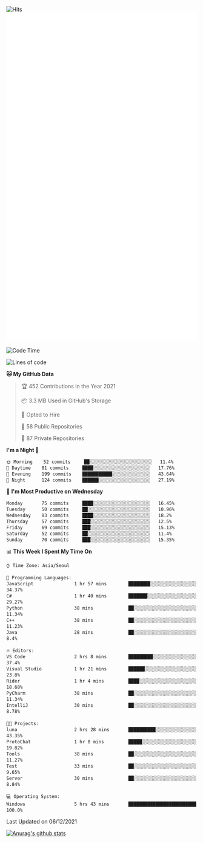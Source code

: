 ![Hits](https://hits.seeyoufarm.com/api/count/incr/badge.svg?url=https%3A%2F%2Fgithub.com%2Fkokose1234&count_bg=%2379C83D&title_bg=%23555555&icon=apple.svg&icon_color=%23E7E7E7&title=hits&edge_flat=false)
<br/>
![Metrics](https://github.com/kokose1234/kokose1234/blob/main/github-metrics.svg)

<!--START_SECTION:waka-->
![Code Time](http://img.shields.io/badge/Code%20Time-335%20hrs%2013%20mins-blue)

![Lines of code](https://img.shields.io/badge/From%20Hello%20World%20I%27ve%20Written-9%20Million%20lines%20of%20code-blue)

**🐱 My GitHub Data** 

> 🏆 452 Contributions in the Year 2021
 > 
> 📦 3.3 MB Used in GitHub's Storage 
 > 
> 💼 Opted to Hire
 > 
> 📜 58 Public Repositories 
 > 
> 🔑 87 Private Repositories  
 > 
**I'm a Night 🦉** 

```text
🌞 Morning    52 commits     ██░░░░░░░░░░░░░░░░░░░░░░░   11.4% 
🌆 Daytime    81 commits     ████░░░░░░░░░░░░░░░░░░░░░   17.76% 
🌃 Evening    199 commits    ███████████░░░░░░░░░░░░░░   43.64% 
🌙 Night      124 commits    ██████░░░░░░░░░░░░░░░░░░░   27.19%

```
📅 **I'm Most Productive on Wednesday** 

```text
Monday       75 commits     ████░░░░░░░░░░░░░░░░░░░░░   16.45% 
Tuesday      50 commits     ██░░░░░░░░░░░░░░░░░░░░░░░   10.96% 
Wednesday    83 commits     ████░░░░░░░░░░░░░░░░░░░░░   18.2% 
Thursday     57 commits     ███░░░░░░░░░░░░░░░░░░░░░░   12.5% 
Friday       69 commits     ███░░░░░░░░░░░░░░░░░░░░░░   15.13% 
Saturday     52 commits     ██░░░░░░░░░░░░░░░░░░░░░░░   11.4% 
Sunday       70 commits     ███░░░░░░░░░░░░░░░░░░░░░░   15.35%

```


📊 **This Week I Spent My Time On** 

```text
⌚︎ Time Zone: Asia/Seoul

💬 Programming Languages: 
JavaScript               1 hr 57 mins        ████████░░░░░░░░░░░░░░░░░   34.37% 
C#                       1 hr 40 mins        ███████░░░░░░░░░░░░░░░░░░   29.27% 
Python                   38 mins             ██░░░░░░░░░░░░░░░░░░░░░░░   11.34% 
C++                      38 mins             ██░░░░░░░░░░░░░░░░░░░░░░░   11.23% 
Java                     28 mins             ██░░░░░░░░░░░░░░░░░░░░░░░   8.4%

🔥 Editors: 
VS Code                  2 hrs 8 mins        █████████░░░░░░░░░░░░░░░░   37.4% 
Visual Studio            1 hr 21 mins        ██████░░░░░░░░░░░░░░░░░░░   23.8% 
Rider                    1 hr 4 mins         ████░░░░░░░░░░░░░░░░░░░░░   18.68% 
PyCharm                  38 mins             ██░░░░░░░░░░░░░░░░░░░░░░░   11.34% 
IntelliJ                 30 mins             ██░░░░░░░░░░░░░░░░░░░░░░░   8.78%

🐱‍💻 Projects: 
luna                     2 hrs 28 mins       ██████████░░░░░░░░░░░░░░░   43.35% 
ProtoChat                1 hr 8 mins         █████░░░░░░░░░░░░░░░░░░░░   19.82% 
Tools                    38 mins             ██░░░░░░░░░░░░░░░░░░░░░░░   11.27% 
Test                     33 mins             ██░░░░░░░░░░░░░░░░░░░░░░░   9.65% 
Server                   30 mins             ██░░░░░░░░░░░░░░░░░░░░░░░   8.84%

💻 Operating System: 
Windows                  5 hrs 43 mins       █████████████████████████   100.0%

```


 Last Updated on 06/12/2021
<!--END_SECTION:waka-->

[![Anurag's github stats](https://github-readme-stats.vercel.app/api?username=kokose1234&theme=dracula)](https://github.com/anuraghazra/github-readme-stats)



	
